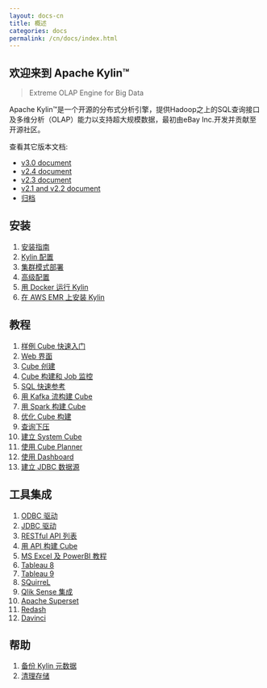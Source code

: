 ```yaml
---
layout: docs-cn
title: 概述
categories: docs
permalink: /cn/docs/index.html
---
```


欢迎来到 Apache Kylin™
------------  
> Extreme OLAP Engine for Big Data

Apache Kylin™是一个开源的分布式分析引擎，提供Hadoop之上的SQL查询接口及多维分析（OLAP）能力以支持超大规模数据，最初由eBay Inc.开发并贡献至开源社区。

查看其它版本文档: 
* [v3.0 document](/docs30)
* [v2.4 document](/cn/docs24/)
* [v2.3 document](/cn/docs23/)
* [v2.1 and v2.2 document](/cn/docs21/)
* [归档](/archive/)

安装
------------  
1. [安装指南](install/index.html)
2. [Kylin 配置](install/configuration.html)
3. [集群模式部署](install/kylin_cluster.html)
4. [高级配置](install/advance_settings.html)
5. [用 Docker 运行 Kylin](install/kylin_docker.html)
6. [在 AWS EMR 上安装 Kylin](install/kylin_aws_emr.html)

教程
------------  
1. [样例 Cube 快速入门](tutorial/kylin_sample.html)
2. [Web 界面](tutorial/web.html)
3. [Cube 创建](tutorial/create_cube.html)
4. [Cube 构建和 Job 监控](tutorial/cube_build_job.html)
5. [SQL 快速参考](tutorial/sql_reference.html)
6. [用 Kafka 流构建 Cube](tutorial/cube_streaming.html)
7. [用 Spark 构建 Cube](tutorial/cube_spark.html)
8. [优化 Cube 构建](tutorial/cube_build_performance.html)
9. [查询下压](tutorial/query_pushdown.html)
10. [建立 System Cube](tutorial/setup_systemcube.html)
11. [使用 Cube Planner](tutorial/use_cube_planner.html)
12. [使用 Dashboard](tutorial/use_dashboard.html)
13. [建立 JDBC 数据源](tutorial/setup_jdbc_datasource.html)


工具集成
------------  
1. [ODBC 驱动](tutorial/odbc.html)
2. [JDBC 驱动](howto/howto_jdbc.html)
3. [RESTful API 列表](howto/howto_use_restapi.html)
4. [用 API 构建 Cube](howto/howto_build_cube_with_restapi.html)
5. [MS Excel 及 PowerBI 教程](tutorial/powerbi.html)
6. [Tableau 8](tutorial/tableau.html)
7. [Tableau 9](tutorial/tableau_91.html)
8. [SQuirreL](tutorial/squirrel.html)
9. [Qlik Sense 集成](tutorial/Qlik.html)
10. [Apache Superset](tutorial/superset.html)
11. [Redash](/blog/2018/05/08/redash-kylin-plugin-strikingly/)
12. [Davinci](/cn_blog/2019/11/29/Davinci-Kylin-Insight/)


帮助
------------  
1. [备份 Kylin 元数据](howto/howto_backup_metadata.html)
2. [清理存储](howto/howto_cleanup_storage.html)






